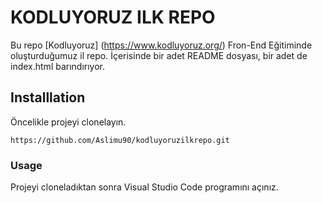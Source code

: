 # KODLUYORUZ ILK REPO

Bu repo [Kodluyoruz] (https://www.kodluyoruz.org/) Fron-End Eğitiminde oluşturduğumuz il repo. İçerisinde bir adet README dosyası, bir adet de index.html barındırıyor.

## Installlation
Öncelikle projeyi clonelayın.
```
https://github.com/Aslimu90/kodluyoruzilkrepo.git
```

### Usage
Projeyi cloneladıktan sonra Visual Studio Code programını açınız.

